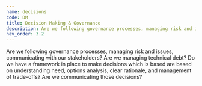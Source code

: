 ```yaml
---
name: decisions
code: DM
title: Decision Making & Governance 
description: Are we following governance processes, managing risk and issues, communicating with our stakeholders? Are we managing technical debt? Do we have a framework in place to make decisions which is based are based on understanding need, options analysis, clear rationale, and management of trade-offs? Are we communicating those decisions? 
nav_order: 3.2
---
```


Are we following governance processes, managing risk and issues, communicating with our stakeholders? Are we managing technical debt? Do we have a framework in place to make decisions which is based are based on understanding need, options analysis, clear rationale, and management of trade-offs? Are we communicating those decisions? 